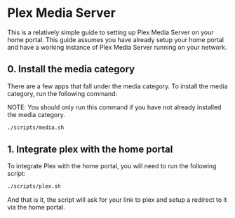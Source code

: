 # Plex Media Server

This is a relatively simple guide to setting up Plex Media Server on your home portal. This guide assumes you have already setup your home portal and have a working instance of Plex Media Server running on your network.

## 0. Install the media category

There are a few apps that fall under the media category. To install the media category, run the following command:

NOTE: You should only run this command if you have not already installed the media category.

```bash
./scripts/media.sh
```

## 1. Integrate plex with the home portal

To integrate Plex with the home portal, you will need to run the following script:

```bash
./scripts/plex.sh
```

And that is it, the script will ask for your link to plex and setup a redirect to it via the home portal.
